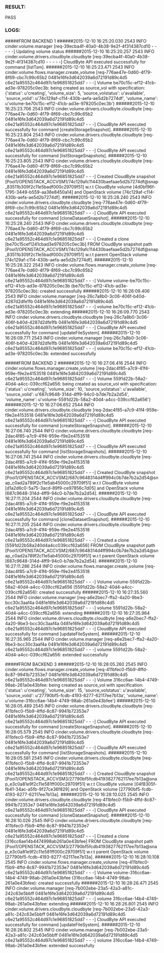### RESULT:

PASS

### LOGS:

#####FROM BACKEND 1
######2015-12-10 16:25:20.030 2543 INFO cinder.volume.manager [req-39ecba4f-40a0-4b38-9e2f-4f314387cd10 - - - - -] Updating volume status
######2015-12-10 16:25:20.257 2543 INFO cinder.volume.drivers.cloudbyte.cloudbyte [req-39ecba4f-40a0-4b38-9e2f-4f314387cd10 - - - - -] CloudByte API executed successfully for command [listTsm].
######2015-12-10 16:25:23.471 2543 INFO cinder.volume.flows.manager.create_volume [req-776ae47e-0d60-4f79-8f69-cbc7c99c65b2 0481e16fe3d642039a6d72191d89c4d5 c6e21a95552c464d97c1e96851825dd7 - - -] Volume be70c15c-ef12-41cb-ad3e-978205c0ec3b: being created as source_vol with specification: {'status': u'creating', 'volume_size': 5, 'source_volstatus': u'available', 'source_volid': u'74c129af-c114-430b-aefa-ae5d2b7274df', 'volume_name': u'volume-be70c15c-ef12-41cb-ad3e-978205c0ec3b'}
######2015-12-10 16:25:23.706 2543 INFO cinder.volume.drivers.cloudbyte.cloudbyte [req-776ae47e-0d60-4f79-8f69-cbc7c99c65b2 0481e16fe3d642039a6d72191d89c4d5 c6e21a95552c464d97c1e96851825dd7 - - -] CloudByte API executed successfully for command [createStorageSnapshot].
######2015-12-10 16:25:23.804 2543 INFO cinder.volume.drivers.cloudbyte.cloudbyte [req-776ae47e-0d60-4f79-8f69-cbc7c99c65b2 0481e16fe3d642039a6d72191d89c4d5 c6e21a95552c464d97c1e96851825dd7 - - -] CloudByte API executed successfully for command [listStorageSnapshots].
######2015-12-10 16:25:23.805 2543 INFO cinder.volume.drivers.cloudbyte.cloudbyte [req-776ae47e-0d60-4f79-8f69-cbc7c99c65b2 0481e16fe3d642039a6d72191d89c4d5 c6e21a95552c464d97c1e96851825dd7 - - -] Created CloudByte snapshot [Pool1/OPENSTACK_ACCVSM1/74c129afc114430baefaae5d2b7274df@snap_83511b309f2c11e5badf000c29709f51] w.r.t CloudByte volume [4d0bf96f-1795-3449-b559-aa38e8450a14] and OpenStack volume [74c129af-c114-430b-aefa-ae5d2b7274df].
######2015-12-10 16:25:28.240 2543 INFO cinder.volume.drivers.cloudbyte.cloudbyte [req-776ae47e-0d60-4f79-8f69-cbc7c99c65b2 0481e16fe3d642039a6d72191d89c4d5 c6e21a95552c464d97c1e96851825dd7 - - -] CloudByte API executed successfully for command [cloneDatasetSnapshot].
######2015-12-10 16:25:28.240 2543 INFO cinder.volume.drivers.cloudbyte.cloudbyte [req-776ae47e-0d60-4f79-8f69-cbc7c99c65b2 0481e16fe3d642039a6d72191d89c4d5 c6e21a95552c464d97c1e96851825dd7 - - -] Created a clone [be70c15cef1241cbad3e978205c0ec3b] FROM CloudByte snapshot path [Pool1/OPENSTACK_ACCVSM1/74c129afc114430baefaae5d2b7274df@snap_83511b309f2c11e5badf000c29709f51] w.r.t parent OpenStack volume [74c129af-c114-430b-aefa-ae5d2b7274df].
######2015-12-10 16:25:28.322 2543 INFO cinder.volume.flows.manager.create_volume [req-776ae47e-0d60-4f79-8f69-cbc7c99c65b2 0481e16fe3d642039a6d72191d89c4d5 c6e21a95552c464d97c1e96851825dd7 - - -] Volume volume-be70c15c-ef12-41cb-ad3e-978205c0ec3b (be70c15c-ef12-41cb-ad3e-978205c0ec3b): created successfully
######2015-12-10 16:26:09.406 2543 INFO cinder.volume.manager [req-26c7a8b0-3c06-406f-b40d-4287d2dfe1fb 0481e16fe3d642039a6d72191d89c4d5 c6e21a95552c464d97c1e96851825dd7 - - -] volume be70c15c-ef12-41cb-ad3e-978205c0ec3b: extending
######2015-12-10 16:26:09.770 2543 INFO cinder.volume.drivers.cloudbyte.cloudbyte [req-26c7a8b0-3c06-406f-b40d-4287d2dfe1fb 0481e16fe3d642039a6d72191d89c4d5 c6e21a95552c464d97c1e96851825dd7 - - -] CloudByte API executed successfully for command [updateFileSystem].
######2015-12-10 16:26:09.771 2543 INFO cinder.volume.manager [req-26c7a8b0-3c06-406f-b40d-4287d2dfe1fb 0481e16fe3d642039a6d72191d89c4d5 c6e21a95552c464d97c1e96851825dd7 - - -] volume be70c15c-ef12-41cb-ad3e-978205c0ec3b: extended successfully


#####FROM BACKEND 2
######2015-12-10 16:27:06.416 2544 INFO cinder.volume.flows.manager.create_volume [req-2dac4f85-a7c9-41f4-959e-f9e2e4153518 0481e16fe3d642039a6d72191d89c4d5 c6e21a95552c464d97c1e96851825dd7 - - -] Volume 5591d22b-58a2-40d4-a4cc-039ccf62a656: being created as source_vol with specification: {'status': u'creating', 'volume_size': 10, 'source_volstatus': u'available', 'source_volid': u'687c9648-314d-4ff9-94c0-b7de7b2a2d54', 'volume_name': u'volume-5591d22b-58a2-40d4-a4cc-039ccf62a656'}
######2015-12-10 16:27:06.652 2544 INFO cinder.volume.drivers.cloudbyte.cloudbyte [req-2dac4f85-a7c9-41f4-959e-f9e2e4153518 0481e16fe3d642039a6d72191d89c4d5 c6e21a95552c464d97c1e96851825dd7 - - -] CloudByte API executed successfully for command [createStorageSnapshot].
######2015-12-10 16:27:06.740 2544 INFO cinder.volume.drivers.cloudbyte.cloudbyte [req-2dac4f85-a7c9-41f4-959e-f9e2e4153518 0481e16fe3d642039a6d72191d89c4d5 c6e21a95552c464d97c1e96851825dd7 - - -] CloudByte API executed successfully for command [listStorageSnapshots].
######2015-12-10 16:27:06.741 2544 INFO cinder.volume.drivers.cloudbyte.cloudbyte [req-2dac4f85-a7c9-41f4-959e-f9e2e4153518 0481e16fe3d642039a6d72191d89c4d5 c6e21a95552c464d97c1e96851825dd7 - - -] Created CloudByte snapshot [Pool1/OPENSTACK_ACCVSM2/687c9648314d4ff994c0b7de7b2a2d54@snap_c0ad2a789f2c11e5ab45000c29709f51] w.r.t CloudByte volume [d1a2d6c0-5a75-3acd-89f9-ce97856c7d05] and OpenStack volume [687c9648-314d-4ff9-94c0-b7de7b2a2d54].
######2015-12-10 16:27:11.204 2544 INFO cinder.volume.drivers.cloudbyte.cloudbyte [req-2dac4f85-a7c9-41f4-959e-f9e2e4153518 0481e16fe3d642039a6d72191d89c4d5 c6e21a95552c464d97c1e96851825dd7 - - -] CloudByte API executed successfully for command [cloneDatasetSnapshot].
######2015-12-10 16:27:11.205 2544 INFO cinder.volume.drivers.cloudbyte.cloudbyte [req-2dac4f85-a7c9-41f4-959e-f9e2e4153518 0481e16fe3d642039a6d72191d89c4d5 c6e21a95552c464d97c1e96851825dd7 - - -] Created a clone [5591d22b58a240d4a4cc039ccf62a656] FROM CloudByte snapshot path [Pool1/OPENSTACK_ACCVSM2/687c9648314d4ff994c0b7de7b2a2d54@snap_c0ad2a789f2c11e5ab45000c29709f51] w.r.t parent OpenStack volume [687c9648-314d-4ff9-94c0-b7de7b2a2d54].
######2015-12-10 16:27:11.286 2544 INFO cinder.volume.flows.manager.create_volume [req-2dac4f85-a7c9-41f4-959e-f9e2e4153518 0481e16fe3d642039a6d72191d89c4d5 c6e21a95552c464d97c1e96851825dd7 - - -] Volume volume-5591d22b-58a2-40d4-a4cc-039ccf62a656 (5591d22b-58a2-40d4-a4cc-039ccf62a656): created successfully
######2015-12-10 16:27:35.560 2544 INFO cinder.volume.manager [req-a6e2bec7-ffa2-4a20-9be3-bcc30c3aaf4a 0481e16fe3d642039a6d72191d89c4d5 c6e21a95552c464d97c1e96851825dd7 - - -] volume 5591d22b-58a2-40d4-a4cc-039ccf62a656: extending
######2015-12-10 16:27:35.964 2544 INFO cinder.volume.drivers.cloudbyte.cloudbyte [req-a6e2bec7-ffa2-4a20-9be3-bcc30c3aaf4a 0481e16fe3d642039a6d72191d89c4d5 c6e21a95552c464d97c1e96851825dd7 - - -] CloudByte API executed successfully for command [updateFileSystem].
######2015-12-10 16:27:35.965 2544 INFO cinder.volume.manager [req-a6e2bec7-ffa2-4a20-9be3-bcc30c3aaf4a 0481e16fe3d642039a6d72191d89c4d5 c6e21a95552c464d97c1e96851825dd7 - - -] volume 5591d22b-58a2-40d4-a4cc-039ccf62a656: extended successfully


#####FROM BACKEND 3
######2015-12-10 16:28:05.260 2545 INFO cinder.volume.flows.manager.create_volume [req-411bfec0-f5b9-4ffd-8c87-9941b72353e7 0481e16fe3d642039a6d72191d89c4d5 c6e21a95552c464d97c1e96851825dd7 - - -] Volume 316cc6ae-14b4-4749-98ab-261a0e43bfee: being created as source_vol with specification: {'status': u'creating', 'volume_size': 15, 'source_volstatus': u'available', 'source_volid': u'27790bf5-fcdb-4193-8277-62117ee7b13a', 'volume_name': u'volume-316cc6ae-14b4-4749-98ab-261a0e43bfee'}
######2015-12-10 16:28:05.489 2545 INFO cinder.volume.drivers.cloudbyte.cloudbyte [req-411bfec0-f5b9-4ffd-8c87-9941b72353e7 0481e16fe3d642039a6d72191d89c4d5 c6e21a95552c464d97c1e96851825dd7 - - -] CloudByte API executed successfully for command [createStorageSnapshot].
######2015-12-10 16:28:05.579 2545 INFO cinder.volume.drivers.cloudbyte.cloudbyte [req-411bfec0-f5b9-4ffd-8c87-9941b72353e7 0481e16fe3d642039a6d72191d89c4d5 c6e21a95552c464d97c1e96851825dd7 - - -] CloudByte API executed successfully for command [listStorageSnapshots].
######2015-12-10 16:28:05.581 2545 INFO cinder.volume.drivers.cloudbyte.cloudbyte [req-411bfec0-f5b9-4ffd-8c87-9941b72353e7 0481e16fe3d642039a6d72191d89c4d5 c6e21a95552c464d97c1e96851825dd7 - - -] Created CloudByte snapshot [Pool1/OPENSTACK_ACCVSM3/27790bf5fcdb4193827762117ee7b13a@snap_e3c0a81e9f2c11e581ff000c29709f51] w.r.t CloudByte volume [04f8305f-fb41-34ac-a5fb-9f27ce36f829] and OpenStack volume [27790bf5-fcdb-4193-8277-62117ee7b13a].
######2015-12-10 16:28:10.025 2545 INFO cinder.volume.drivers.cloudbyte.cloudbyte [req-411bfec0-f5b9-4ffd-8c87-9941b72353e7 0481e16fe3d642039a6d72191d89c4d5 c6e21a95552c464d97c1e96851825dd7 - - -] CloudByte API executed successfully for command [cloneDatasetSnapshot].
######2015-12-10 16:28:10.026 2545 INFO cinder.volume.drivers.cloudbyte.cloudbyte [req-411bfec0-f5b9-4ffd-8c87-9941b72353e7 0481e16fe3d642039a6d72191d89c4d5 c6e21a95552c464d97c1e96851825dd7 - - -] Created a clone [316cc6ae14b4474998ab261a0e43bfee] FROM CloudByte snapshot path [Pool1/OPENSTACK_ACCVSM3/27790bf5fcdb4193827762117ee7b13a@snap_e3c0a81e9f2c11e581ff000c29709f51] w.r.t parent OpenStack volume [27790bf5-fcdb-4193-8277-62117ee7b13a].
######2015-12-10 16:28:10.108 2545 INFO cinder.volume.flows.manager.create_volume [req-411bfec0-f5b9-4ffd-8c87-9941b72353e7 0481e16fe3d642039a6d72191d89c4d5 c6e21a95552c464d97c1e96851825dd7 - - -] Volume volume-316cc6ae-14b4-4749-98ab-261a0e43bfee (316cc6ae-14b4-4749-98ab-261a0e43bfee): created successfully
######2015-12-10 16:28:26.471 2545 INFO cinder.volume.manager [req-7b002ebe-23a5-42a3-a81c-242c63e5bbff 0481e16fe3d642039a6d72191d89c4d5 c6e21a95552c464d97c1e96851825dd7 - - -] volume 316cc6ae-14b4-4749-98ab-261a0e43bfee: extending
######2015-12-10 16:28:26.801 2545 INFO cinder.volume.drivers.cloudbyte.cloudbyte [req-7b002ebe-23a5-42a3-a81c-242c63e5bbff 0481e16fe3d642039a6d72191d89c4d5 c6e21a95552c464d97c1e96851825dd7 - - -] CloudByte API executed successfully for command [updateFileSystem].
######2015-12-10 16:28:26.802 2545 INFO cinder.volume.manager [req-7b002ebe-23a5-42a3-a81c-242c63e5bbff 0481e16fe3d642039a6d72191d89c4d5 c6e21a95552c464d97c1e96851825dd7 - - -] volume 316cc6ae-14b4-4749-98ab-261a0e43bfee: extended successfully
